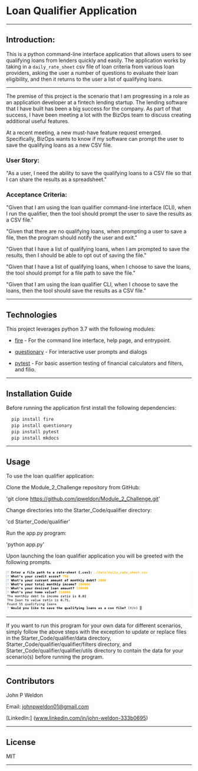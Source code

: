 
# Loan Qualifier Application

---

## Introduction:

This is a python command-line interface application that allows users to see qualifying loans from lenders quickly and easily. The application works by taking in a `daily_rate_sheet` csv file of loan criteria from various loan providers, asking the user a number of questions to evaluate their loan eligibility, and then it returns to the user a list of qualifying loans.

---

The premise of this project is the scenario that I am progressing in a role as an application developer at a fintech lending startup. The lending software that I have built has been a big success for the company. As part of that success, I have been meeting a lot with the BizOps team to discuss creating additional useful features.

At a recent meeting, a new must-have feature request emerged. Specifically, BizOps wants to know if my software can prompt the user to save the qualifying loans as a new CSV file.

### User Story:

"As a user, I need the ability to save the qualifying loans to a CSV file so that I can share the results as a spreadsheet."

### Acceptance Criteria:

"Given that I am using the loan qualifier command-line interface (CLI), when I run the qualifier, then the tool should prompt the user to save the results as a CSV file."

"Given that there are no qualifying loans, when prompting a user to save a file, then the program should notify the user and exit."

"Given that I have a list of qualifying loans, when I am prompted to save the results, then I should be able to opt out of saving the file."

"Given that I have a list of qualifying loans, when I choose to save the loans, the tool should prompt for a file path to save the file."

"Given that I am using the loan qualifier CLI, when I choose to save the loans, then the tool should save the results as a CSV file."

---

## Technologies

This project leverages python 3.7 with the following modules:

* [fire](https://github.com/google/python-fire) - For the command line interface, help page, and entrypoint.

* [questionary](https://github.com/tmbo/questionary) - For interactive user prompts and dialogs

* [pytest](https://docs.pytest.org/en/stable/) - For basic assertion testing of financial calculators and filters, and filio.

---

## Installation Guide

Before running the application first install the following dependencies:

```python
  pip install fire
  pip install questionary
  pip install pytest
  pip install mkdocs
```

---

## Usage

To use the loan qualifier application:

Clone the Module_2_Challenge repository from GitHub:

'git clone https://github.com/jpweldon/Module_2_Challenge.git'

Change directories into the Starter_Code/qualifier directory:

'cd Starter_Code/qualifier'

Run the app.py program:

'python app.py'

Upon launching the loan qualifier application you will be greeted with the following prompts.

![Loan Qualifier Prompts](docs/Images/loan_qualifier.png)

---

If you want to run this program for your own data for different scenarios, simply follow the above steps with the exception to update or replace files in the Starter_Code/qualifier/data directory, Starter_Code/qualifier/qualifier/filters directory, and Starter_Code/qualifier/qualifier/utils directory to contain the data for your scenario(s) before running the program.

---

## Contributors

John P Weldon

Email: johnpweldon01@gmail.com

[LinkedIn:] (www.linkedin.com/in/john-weldon-333b0695)

---

## License

MIT

---

